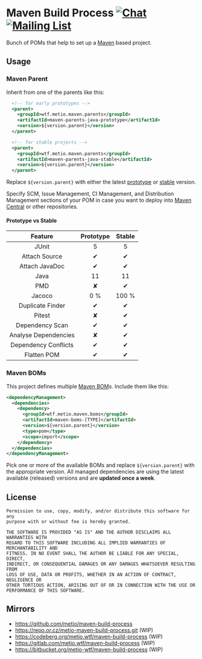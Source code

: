 # Maven Build Process [![Chat](https://img.shields.io/badge/matrix-%23mbp:matrix.org-brightgreen.svg?style=social&label=Matrix)](https://matrix.to/#maven-build-process:matrix.org) [![Mailing List](https://img.shields.io/badge/email-mbp%40metio.groups.io%20-brightgreen.svg?style=social&label=Mail)](https://metio.groups.io/g/maven-build-process/topics)

Bunch of POMs that help to set up a [Maven](http://maven.apache.org/) based project.

## Usage

### Maven Parent

Inherit from one of the parents like this:

```xml
  <!-- for early prototypes -->
  <parent>
    <groupId>wtf.metio.maven.parents</groupId>
    <artifactId>maven-parents-java-prototype</artifactId>
    <version>${version.parent}</version>
  </parent>
```

```xml
  <!-- for stable projects -->
  <parent>
    <groupId>wtf.metio.maven.parents</groupId>
    <artifactId>maven-parents-java-stable</artifactId>
    <version>${version.parent}</version>
  </parent>
```

Replace `${version.parent}` with either the latest [prototype](https://search.maven.org/artifact/wtf.metio.maven.parents/maven-parents-java-prototype) or [stable](https://search.maven.org/artifact/wtf.metio.maven.parents/maven-parents-java-stable) version.

Specify SCM, Issue Management, CI Management, and Distribution Management sections of your POM in case you want to deploy into [Maven Central](http://search.maven.org/) or other repositories.

#### Prototype vs Stable

| Feature              | Prototype     | Stable  |
|:--------------------:|:-------------:|:-------:|
| JUnit                | 5             | 5       |
| Attach Source        | ✔             | ✔       |
| Attach JavaDoc       | ✔             | ✔       |
| Java                 | 11            | 11      |
| PMD                  | ✘             | ✔       |
| Jacoco               | 0 %           | 100 %   |
| Duplicate Finder     | ✔             | ✔       |
| Pitest               | ✘             | ✔       |
| Dependency Scan      | ✔             | ✔       |
| Analyse Dependencies | ✘             | ✔       |
| Dependency Conflicts | ✔             | ✔       |
| Flatten POM          | ✔             | ✔       |

### Maven BOMs

This project defines multiple [Maven BOM](https://maven.apache.org/guides/introduction/introduction-to-dependency-mechanism.html#importing-dependencies)s. Include them like this:

```xml
<dependencyManagement>
  <dependencies>
    <dependency>
      <groupId>wtf.metio.maven.boms</groupId>
      <artifactId>maven-boms-[TYPE]</artifactId>
      <version>${version.parent}</version>
      <type>pom</type>
      <scope>import</scope>
    </dependency>
  </dependencies>
</dependencyManagement>
```

Pick one or more of the available BOMs and replace `${version.parent}` with the appropriate version. All managed dependencies are using the latest available (released) versions and are **updated once a week**.

## License

```
Permission to use, copy, modify, and/or distribute this software for any
purpose with or without fee is hereby granted.

THE SOFTWARE IS PROVIDED "AS IS" AND THE AUTHOR DISCLAIMS ALL WARRANTIES WITH
REGARD TO THIS SOFTWARE INCLUDING ALL IMPLIED WARRANTIES OF MERCHANTABILITY AND
FITNESS. IN NO EVENT SHALL THE AUTHOR BE LIABLE FOR ANY SPECIAL, DIRECT,
INDIRECT, OR CONSEQUENTIAL DAMAGES OR ANY DAMAGES WHATSOEVER RESULTING FROM
LOSS OF USE, DATA OR PROFITS, WHETHER IN AN ACTION OF CONTRACT, NEGLIGENCE OR
OTHER TORTIOUS ACTION, ARISING OUT OF OR IN CONNECTION WITH THE USE OR
PERFORMANCE OF THIS SOFTWARE.
```

## Mirrors

- https://github.com/metio/maven-build-process
- https://repo.or.cz/metio-maven-build-process.git (WIP)
- https://codeberg.org/metio.wtf/maven-build-process (WIP)
- https://gitlab.com/metio.wtf/maven-build-process (WIP)
- https://bitbucket.org/metio-wtf/maven-build-process (WIP)
